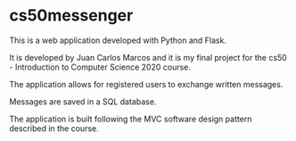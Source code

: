 # cs50messenger
This is a web application developed with Python and Flask.

It is developed by Juan Carlos Marcos and it is my final project for the cs50 - Introduction to Computer Science 2020 course.

The application allows for registered users to exchange written messages.

Messages are saved in a SQL database.

The application is built following the MVC software design pattern described in the course.
